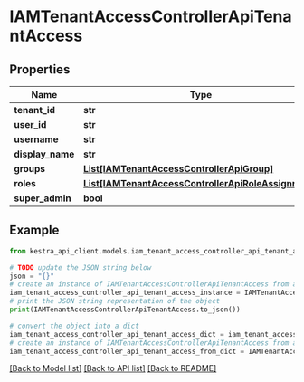 # IAMTenantAccessControllerApiTenantAccess


## Properties

Name | Type | Description | Notes
------------ | ------------- | ------------- | -------------
**tenant_id** | **str** |  | 
**user_id** | **str** |  | 
**username** | **str** |  | 
**display_name** | **str** |  | 
**groups** | [**List[IAMTenantAccessControllerApiGroup]**](IAMTenantAccessControllerApiGroup.md) |  | 
**roles** | [**List[IAMTenantAccessControllerApiRoleAssignment]**](IAMTenantAccessControllerApiRoleAssignment.md) |  | 
**super_admin** | **bool** |  | 

## Example

```python
from kestra_api_client.models.iam_tenant_access_controller_api_tenant_access import IAMTenantAccessControllerApiTenantAccess

# TODO update the JSON string below
json = "{}"
# create an instance of IAMTenantAccessControllerApiTenantAccess from a JSON string
iam_tenant_access_controller_api_tenant_access_instance = IAMTenantAccessControllerApiTenantAccess.from_json(json)
# print the JSON string representation of the object
print(IAMTenantAccessControllerApiTenantAccess.to_json())

# convert the object into a dict
iam_tenant_access_controller_api_tenant_access_dict = iam_tenant_access_controller_api_tenant_access_instance.to_dict()
# create an instance of IAMTenantAccessControllerApiTenantAccess from a dict
iam_tenant_access_controller_api_tenant_access_from_dict = IAMTenantAccessControllerApiTenantAccess.from_dict(iam_tenant_access_controller_api_tenant_access_dict)
```
[[Back to Model list]](../README.md#documentation-for-models) [[Back to API list]](../README.md#documentation-for-api-endpoints) [[Back to README]](../README.md)


